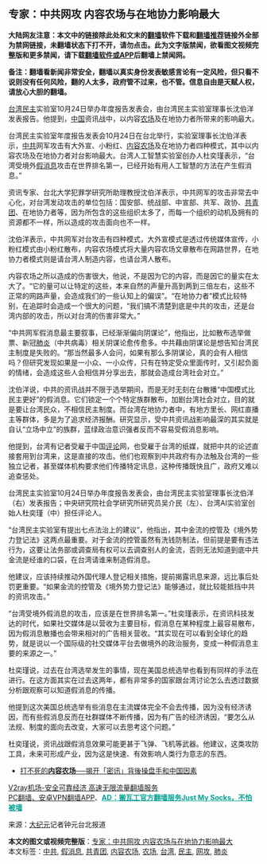  <h2>专家：中共网攻 内容农场与在地协力影响最大</h2> <p class="notice"><b>大陆网友注意：本文中的链接除此处和文末的<a href="https://github.com/bannedbook/fanqiang" >翻墙</a>软件下载和<a href="https://github.com/killgcd/justmysocks/blob/master/README.md">翻墙推荐</a>链接外全部为禁网链接，未翻墙状态下打不开，请勿点击。此为文字版禁闻，欲看图文视频完整版和更多禁闻，请下载<a href="https://github.com/bannedbook/fanqiang">翻墙软件或APP</a>后翻墙上禁闻网。</p><p>备注：翻墙看新闻非常安全，翻墙以真实身份发表敏感言论有一定风险，但只看不说则没有任何风险，翻的人太多，政府管不过来，也不管。信息自由是天赋人权，请放心大胆的翻墙。</b></p>  <div class="entry"> <p id="conimg"></p> <p><a href="https://www.bannedbook.org/bnews/tag/%e5%8f%b0%e6%b9%be/" class="st_tag internal_tag" rel="tag" title="标签 台湾 下的日志">台湾</a><a href="https://www.bannedbook.org/bnews/tag/%e6%b0%91%e4%b8%bb/" class="st_tag internal_tag" rel="tag" title="标签 民主 下的日志">民主</a>实验室10月24日举办年度报告发表会，由台湾民主实验室理事长沈伯洋发表报告。他提到，<span class='wp_keywordlink_affiliate'><a href="https://www.bannedbook.org/" title="中国" target="_blank">中国</a></span>资讯战中，以内容<a href="https://www.bannedbook.org/bnews/tag/%E5%86%9C%E5%9C%BA/" class="st_tag internal_tag" rel="tag" title="标签 农场 下的日志">农场</a>及在地协力者所带来的影响最大。</p> <p>台湾民主实验室年度报告发表会10月24日在台北举行，实验室理事长沈伯洋表示，<a href="https://www.bannedbook.org/bnews/tag/%e4%b8%ad%e5%85%b1/" class="st_tag internal_tag" rel="tag" title="标签 中共 下的日志">中共</a>网军攻击有大外宣、小粉红、<a href="https://www.bannedbook.org/bnews/tag/%e5%86%85%e5%ae%b9%e5%86%9c%e5%9c%ba/" class="st_tag internal_tag" rel="tag" title="标签 内容农场 下的日志">内容农场</a>及在地协力者四种模式，其中以内容农场及在地协力者对台影响最大。台湾人工智慧实验室创办人杜奕瑾表示，“台湾受境外<a href="https://www.bannedbook.org/bnews/tag/%E5%81%87%E6%B6%88%E6%81%AF/" class="st_tag internal_tag" rel="tag" title="标签 假消息 下的日志">假消息</a>攻击在世界排名第一，已经开始有用人工智慧的方法在产生假消息。”</p> <p>资讯专家、台北大学犯罪学研究所助理教授沈伯洋表示，中共网军的攻击非常去中心化，对台湾发动攻击的单位包括：国安部、统战部、中宣部、共军、政协、<a href="https://www.bannedbook.org/bnews/tag/%e5%85%b1%e9%9d%92%e5%9b%a2/" class="st_tag internal_tag" rel="tag" title="标签 共青团 下的日志">共青团</a>、在地协力者等，因为所包含的这些组织太多了，而每一个组织的动机及拥有的资源都不一样，所以造成的攻击面向也不一样。</p>  <p>沈伯洋表示，中共网军对台攻击有四种模式，大外宣模式是透过传统媒体宣传，小粉红模式由小粉红散布，内容农场模式将大量内容农场文章散布在网路世界，在地协力者模式则是请台湾人制造内容，也请台湾人散布。</p> <p>内容农场之所以造成的伤害很大，他说，不是因为它的内容，而是因它的量实在太大了。“它的量可以让特定的这些，本来自然的声量升高到两到三倍左右，这些不正常的网路声量，会造成我们的一些认知上的偏误”。“在地协力者”模式比较特别，在追踪时会造成一个很大的问题，“我们搞不清楚到底是中共的攻击，还是台湾内部的攻击，所以对台湾的伤害非常大。”</p> <p>“中共网军假消息最主要叙事，已经渐渐偏向阴谋论”，他指出，比如散布选举做票、新冠<a href="https://www.bannedbook.org/bnews/tag/%e8%82%ba%e7%82%8e/" class="st_tag internal_tag" rel="tag" title="标签 肺炎 下的日志">肺炎</a>（中共病毒）相关阴谋论愈传愈多。中共藉由阴谋论是想告知台湾民主制度是失败的。“那当然最多人会问，如果有那么多阴谋论，真的会有人相信吗？但研究发现如果是一小众、一小众传，只有在特定受众里面传时，又引起负面的情绪，会造成这些人会相信并分享出去，那就会造成台湾社会对立。”</p> <p>沈伯洋说，中共的资讯战并不限于选举期间，而是无时无刻在台散播“中国模式比民主更好”的假消息。它们锁定一个个特定族群散布，加剧台湾社会对立，目的就是要让台湾民众，不相信民主制度。而台湾在地协力者中，有地方里长、网红直播主等群体，多是为了追求经济报酬。研究显示，受中共资讯战影响最深的其实就是自认“立场中立”的族群，蓝绿政治意识强者反而不容易受假消息影响。</p>  <p>他提到，台湾有记者受雇于中国<span class='wp_keywordlink_affiliate'><a href="https://www.bannedbook.org/bnews/comments/" title="新闻评论" target="_blank">评论</a></span>网，也受雇于台湾的纸媒，就把中共的论述直接套用到台湾来，这是直接的攻击。他们也观察到中共政府有办法触及台湾的一些独立记者，甚至媒体机构要求他们传播特定讯息，这种传播既快且广，政府又难以追查惩处。</p> <p></p> <p>台湾民主实验室10月24日举办年度报告发表会，由台湾民主实验室理事长沈伯洋（右）发表报告；中央研究院社会学研究所研究员吴介民（左）、台湾AI实验室创始人杜奕瑾（中）担任评论人。&nbsp;</p> <p>“台湾民主实验室有提出七点法治上的建议”，他指出，其中金流的控管及《境外势力登记法》这两点最重要。对于金流的控管虽然有洗钱防制法，但前提是要有违法行为，这要让法务部或调查局有权可以去调查别人的金流，否则无法知道到底中共金流是经谁的口袋，在台湾请谁来制造假消息。</p>  <p>他建议，应该持续推动外国代理人登记相关措施，提前揭露讯息来源，远比事后处罚更重要。“如果金流的控管及《境外势力登记法》能够通过，就比较能抵挡中共的资讯攻击。”</p> <p>“台湾受境外假消息的攻击，应该是在世界排名第一。”杜奕瑾表示，在资讯科技发达的时代，如果社交媒体是以营收为主要目标，假消息在某种程度上最容易散布，因为假消息散播也会带来相对的广告相关营收。“其实现在可以看到全球化的趋势，就是说以一个国际级的社交媒体平台去做境外的政治服务，变成一种假消息主要的来源之一。”</p> <p>杜奕瑾说，过去在台湾选举发生的事情，现在美国总统选举也看到有同样的手法在进行。在这方面其实在过去这两年，都有非常多的国家跟台湾讨论怎么去透过数据分析跟观察可以知道假消息的传播。</p> <p>他提到这次美国总统选举有些消息在主流媒体完全不会去传播，因为没有经济诱因，而有些假消息反而在社群媒体不断传播，因为有广告的经济诱因，“要怎么从法规、制度的面向去改变，大家可以去思考这个问题。”</p>  <p>杜奕瑾说，资讯战跟假消息效果可能更甚于飞弹、飞机等武器。他建议，这类攻防工具，未来可形成产业，因为这是快速、有效影响人类行为意志的东西。</p> <ul class='op-related-articles' title='相关阅读'> <li><a href='https://www.bannedbook.org/bnews/taiwannews/20191227/1248584.html' target='_blank'>打不死的<b>内容农场</b>──揭开「密讯」背後操盘手和中国因素</a></li> </ul> <p class="texttj"> <a href="https://www.bannedbook.org/forum23/topic22702.html" target="_blank">V2ray机场-安全可靠经济 高速无限流量翻墙服务</a><br/> <a href="https://github.com/bannedbook/fanqiang/wiki/%E7%A6%81%E9%97%BB%E7%BD%91%E5%AE%89%E5%8D%93%E7%BF%BB%E5%A2%99%E6%96%B0%E9%97%BBAPP" target="_blank">PC翻墙、安卓VPN翻墙APP</a>、<span onclick="window.open('https://github.com/killgcd/justmysocks/blob/master/README.md')" style="font-weight:bold;color:#00A191;cursor:pointer;text-decoration:underline;outline:none">AD：搬瓦工官方翻墙服务Just My Socks，不怕被墙</span></p><p> 来源：<span class='wp_keywordlink_affiliate'><a href="http://www.epochtimes.com/" title="大纪元" target="_blank">大纪元</a></span>记者钟元台北报道 </p><a name='sharetosocial'></a>       <div><b>本文的图文或视频完整版</b>：<a href='https://www.bannedbook.org/bnews/cbnews/20201025/1419857.html'>专家：中共网攻 内容农场与在地协力影响最大</a></div>  </div><!--END ENTRY--> <div class="postfooter"> <div>本文标签：<a href="https://www.bannedbook.org/bnews/tag/%e4%b8%ad%e5%85%b1/" rel="tag">中共</a>, <a href="https://www.bannedbook.org/bnews/tag/%E5%81%87%E6%B6%88%E6%81%AF/" rel="tag">假消息</a>, <a href="https://www.bannedbook.org/bnews/tag/%e5%85%b1%e9%9d%92%e5%9b%a2/" rel="tag">共青团</a>, <a href="https://www.bannedbook.org/bnews/tag/%e5%86%85%e5%ae%b9%e5%86%9c%e5%9c%ba/" rel="tag">内容农场</a>, <a href="https://www.bannedbook.org/bnews/tag/%E5%86%9C%E5%9C%BA/" rel="tag">农场</a>, <a href="https://www.bannedbook.org/bnews/tag/%e5%8f%b0%e6%b9%be/" rel="tag">台湾</a>, <a href="https://www.bannedbook.org/bnews/tag/%e6%b0%91%e4%b8%bb/" rel="tag">民主</a>, <a href="https://www.bannedbook.org/bnews/tag/%E7%BD%91%E6%94%BB/" rel="tag">网攻</a>, <a href="https://www.bannedbook.org/bnews/tag/%e8%82%ba%e7%82%8e/" rel="tag">肺炎</a></div>  </div><!--END POSTFOOTER--> 